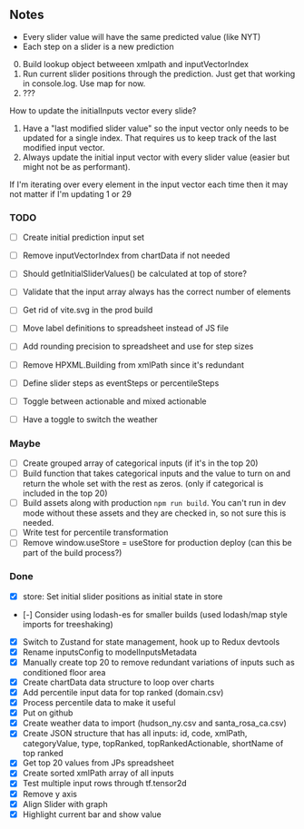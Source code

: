 ## Notes

- Every slider value will have the same predicted value (like NYT)
- Each step on a slider is a new prediction

0. Build lookup object betweeen xmlpath and inputVectorIndex
1. Run current slider positions through the prediction. Just get that working in console.log. Use map for now.
2. ???

How to update the initialInputs vector every slide?

1. Have a "last modified slider value" so the input vector only needs to be updated for a single index. That requires us to keep track of the last modified input vector.
2. Always update the initial input vector with every slider value (easier but might not be as performant).

If I'm iterating over every element in the input vector each time then it may not matter if I'm updating 1 or 29

### TODO

- [ ] Create initial prediction input set
- [ ] Remove inputVectorIndex from chartData if not needed
- [ ] Should getInitialSliderValues() be calculated at top of store?
- [ ] Validate that the input array always has the correct number of elements
- [ ] Get rid of vite.svg in the prod build
- [ ] Move label definitions to spreadsheet instead of JS file
- [ ] Add rounding precision to spreadsheet and use for step sizes
- [ ] Remove HPXML.Building from xmlPath since it's redundant

- [ ] Define slider steps as eventSteps or percentileSteps
- [ ] Toggle between actionable and mixed actionable
- [ ] Have a toggle to switch the weather

### Maybe

- [ ] Create grouped array of categorical inputs (if it's in the top 20)
- [ ] Build function that takes categorical inputs and the value to turn on and return the whole set with the rest as zeros. (only if categorical is included in the top 20)
- [ ] Build assets along with production `npm run build`. You can't run in dev mode without these assets and they are checked in, so not sure this is needed.
- [ ] Write test for percentile transformation
- [ ] Remove window.useStore = useStore for production deploy (can this be part of the build process?)

### Done

- [x] store: Set initial slider positions as initial state in store
- [-] Consider using lodash-es for smaller builds (used lodash/map style imports for treeshaking)
- [x] Switch to Zustand for state management, hook up to Redux devtools
- [x] Rename inputsConfig to modelInputsMetadata
- [x] Manually create top 20 to remove redundant variations of inputs such as conditioned floor area
- [x] Create chartData data structure to loop over charts
- [x] Add percentile input data for top ranked (domain.csv)
- [x] Process percentile data to make it useful
- [x] Put on github
- [x] Create weather data to import (hudson_ny.csv and santa_rosa_ca.csv)
- [x] Create JSON structure that has all inputs: id, code, xmlPath, categoryValue, type, topRanked, topRankedActionable, shortName of top ranked
- [x] Get top 20 values from JPs spreadsheet
- [x] Create sorted xmlPath array of all inputs
- [x] Test multiple input rows through tf.tensor2d
- [x] Remove y axis
- [x] Align Slider with graph
- [x] Highlight current bar and show value
